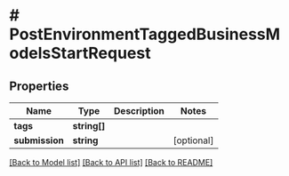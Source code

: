 # # PostEnvironmentTaggedBusinessModelsStartRequest

## Properties

Name | Type | Description | Notes
------------ | ------------- | ------------- | -------------
**tags** | **string[]** |  |
**submission** | **string** |  | [optional]

[[Back to Model list]](../../README.md#models) [[Back to API list]](../../README.md#endpoints) [[Back to README]](../../README.md)
